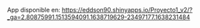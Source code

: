 App disponible en: https://eddson90.shinyapps.io/Proyecto1_v2/?_ga=2.80875991.1513594091.1638719629-23497177.1638231484
